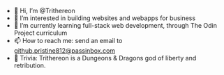 - 👋 Hi, I’m @Trithereon
- 👀 I’m interested in building websites and webapps for business
- 🌱 I’m currently learning full-stack web development, through The Odin Project curriculum
- 📫 How to reach me: send an email to github.pristine812@passinbox.com
- 🎑 Trivia: Trithereon is a Dungeons & Dragons god of liberty and retribution.

<!---
Trithereon/Trithereon is a ✨ special ✨ repository because its `README.md` (this file) appears on your GitHub profile.
You can click the Preview link to take a look at your changes.
--->
